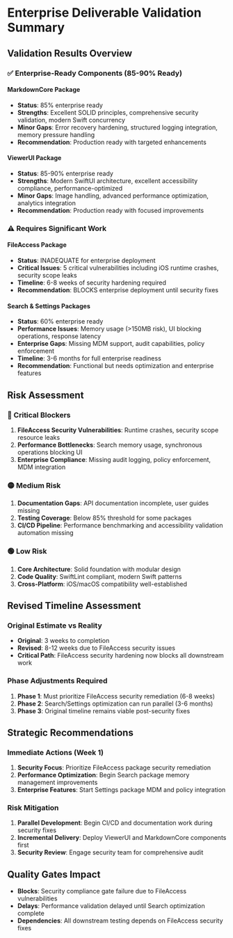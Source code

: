 # Enterprise Deliverable Validation Summary

## Validation Results Overview

### ✅ Enterprise-Ready Components (85-90% Ready)

#### MarkdownCore Package
- **Status**: 85% enterprise ready
- **Strengths**: Excellent SOLID principles, comprehensive security validation, modern Swift concurrency
- **Minor Gaps**: Error recovery hardening, structured logging integration, memory pressure handling
- **Recommendation**: Production ready with targeted enhancements

#### ViewerUI Package  
- **Status**: 85-90% enterprise ready
- **Strengths**: Modern SwiftUI architecture, excellent accessibility compliance, performance-optimized
- **Minor Gaps**: Image handling, advanced performance optimization, analytics integration
- **Recommendation**: Production ready with focused improvements

### ⚠️ Requires Significant Work

#### FileAccess Package
- **Status**: INADEQUATE for enterprise deployment
- **Critical Issues**: 5 critical vulnerabilities including iOS runtime crashes, security scope leaks
- **Timeline**: 6-8 weeks of security hardening required
- **Recommendation**: BLOCKS enterprise deployment until security fixes

#### Search & Settings Packages
- **Status**: 60% enterprise ready
- **Performance Issues**: Memory usage (>150MB risk), UI blocking operations, response latency
- **Enterprise Gaps**: Missing MDM support, audit capabilities, policy enforcement
- **Timeline**: 3-6 months for full enterprise readiness
- **Recommendation**: Functional but needs optimization and enterprise features

## Risk Assessment

### 🔴 Critical Blockers
1. **FileAccess Security Vulnerabilities**: Runtime crashes, security scope resource leaks
2. **Performance Bottlenecks**: Search memory usage, synchronous operations blocking UI
3. **Enterprise Compliance**: Missing audit logging, policy enforcement, MDM integration

### 🟡 Medium Risk
1. **Documentation Gaps**: API documentation incomplete, user guides missing
2. **Testing Coverage**: Below 85% threshold for some packages
3. **CI/CD Pipeline**: Performance benchmarking and accessibility validation automation missing

### 🟢 Low Risk  
1. **Core Architecture**: Solid foundation with modular design
2. **Code Quality**: SwiftLint compliant, modern Swift patterns
3. **Cross-Platform**: iOS/macOS compatibility well-established

## Revised Timeline Assessment

### Original Estimate vs Reality
- **Original**: 3 weeks to completion
- **Revised**: 8-12 weeks due to FileAccess security issues
- **Critical Path**: FileAccess security hardening now blocks all downstream work

### Phase Adjustments Required
1. **Phase 1**: Must prioritize FileAccess security remediation (6-8 weeks)
2. **Phase 2**: Search/Settings optimization can run parallel (3-6 months)
3. **Phase 3**: Original timeline remains viable post-security fixes

## Strategic Recommendations

### Immediate Actions (Week 1)
1. **Security Focus**: Prioritize FileAccess package security remediation
2. **Performance Optimization**: Begin Search package memory management improvements  
3. **Enterprise Features**: Start Settings package MDM and policy integration

### Risk Mitigation
1. **Parallel Development**: Begin CI/CD and documentation work during security fixes
2. **Incremental Delivery**: Deploy ViewerUI and MarkdownCore components first
3. **Security Review**: Engage security team for comprehensive audit

## Quality Gates Impact
- **Blocks**: Security compliance gate failure due to FileAccess vulnerabilities
- **Delays**: Performance validation delayed until Search optimization complete
- **Dependencies**: All downstream testing depends on FileAccess security fixes